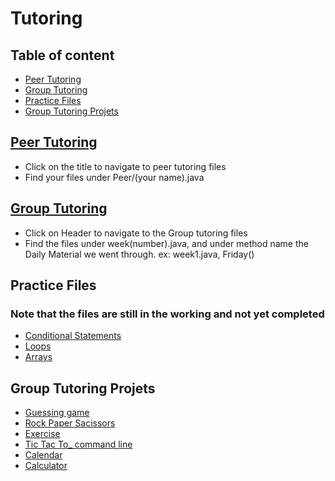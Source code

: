 # Tutoring

## Table of content 
- [Peer Tutoring](#Peer-Tutoring)
- [Group Tutoring](#Group-Tutoring)
- [Practice Files](#Practice-Files)
- [Group Tutoring Projets](#Group-Tutoring-Projets)
  
## [Peer Tutoring](https://github.com/REAPERali00/Tutoring/tree/main/Tutoring/src/Peer)
- Click on the title to navigate to peer tutoring files 
- Find your files under Peer/(your name).java

## [Group Tutoring](https://github.com/REAPERali00/Tutoring/tree/main/Tutoring/src/Weekly)
- Click on Header to navigate to the Group tutoring files 
- Find the files under week(number).java, and under method name the Daily Material we went through. ex: week1.java, Friday()

## Practice Files
### Note that the files are still in the working and not yet completed
- [Conditional Statements](https://github.com/REAPERali00/Tutoring/blob/main/Tutoring/src/Practice/Conditional_statments.java)
- [Loops](https://github.com/REAPERali00/Tutoring/blob/main/Tutoring/src/Practice/Loops.java)
- [Arrays](https://github.com/REAPERali00/Tutoring/blob/main/Tutoring/src/Practice/Array_practice.java)

## Group Tutoring Projets
- [Guessing game](https://github.com/REAPERali00/Tutoring/blob/main/Tutoring/src/Weekly/Guessing_Game.java)
- [Rock Paper Sacissors]([#Group-Tutoring-Projets](https://github.com/REAPERali00/Tutoring/blob/main/Tutoring/src/Weekly/RPS.java))
- [Exercise](https://github.com/REAPERali00/Tutoring/blob/main/Tutoring/src/Exercise/Exercise.java)
- [Tic Tac To_ command line](https://github.com/REAPERali00/Tutoring/blob/main/Tutoring/src/TicTacToe/TicTacToe.java)
- [Calendar](https://github.com/REAPERali00/Tutoring/tree/main/Tutoring/src/Calendar)
- [Calculator](https://github.com/REAPERali00/Tutoring/blob/main/Tutoring/src/Calculator/Calculator.java)
